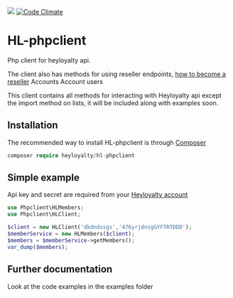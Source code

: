 <img src="https://travis-ci.org/SkouRene/HL-phpclient.svg?branch=master" /> [![Code Climate](https://codeclimate.com/github/SkouRene/HL-phpclient/badges/gpa.svg)](https://codeclimate.com/github/SkouRene/HL-phpclient)
# HL-phpclient
Php client for heyloyalty api.

The client also has methods for using reseller endpoints, [how to become a reseller](http://heyloyalty.com/partner)
Accounts
Account users

This client contains all methods for interacting with Heyloyalty api except the import method on lists, it will be included along with examples soon.


## Installation
The recommended way to install HL-phpclient is through [Composer](https://getcomposer.org)
```php
composer require heyloyalty/hl-phpclient
```
## Simple example
Api key and secret are required from your [Heyloyalty account](http://heyloyalty.com)
```php
use Phpclient\HLMembers;
use Phpclient\HLClient;

$client = new HLClient('dkdndssgs','476yrjdnsgGYFTRTDDD');
$memberService = new HLMembers($client);
$members = $memberService->getMembers();
var_dump($members);
```

## Further documentation
Look at the code examples in the examples folder